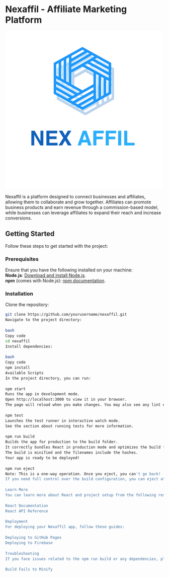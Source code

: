 # Nexaffil - Affiliate Marketing Platform 
![Nexaffil Image](public/1.png)

Nexaffil is a platform designed to connect businesses and affiliates, allowing them to collaborate and grow together. Affiliates can promote business products and earn revenue through a commission-based model, while businesses can leverage affiliates to expand their reach and increase conversions.

## Getting Started

Follow these steps to get started with the project:

### Prerequisites

Ensure that you have the following installed on your machine:  
**Node.js**: [Download and install Node.js](https://nodejs.org/).  
**npm** (comes with Node.js): [npm documentation](https://www.npmjs.com/).

### Installation

Clone the repository:

```bash
git clone https://github.com/yourusername/nexaffil.git
Navigate to the project directory:

bash
Copy code
cd nexaffil
Install dependencies:

bash
Copy code
npm install
Available Scripts
In the project directory, you can run:

npm start
Runs the app in development mode.
Open http://localhost:3000 to view it in your browser.
The page will reload when you make changes. You may also see any lint errors in the console.

npm test
Launches the test runner in interactive watch mode.
See the section about running tests for more information.

npm run build
Builds the app for production to the build folder.
It correctly bundles React in production mode and optimizes the build for the best performance.
The build is minified and the filenames include the hashes.
Your app is ready to be deployed!

npm run eject
Note: This is a one-way operation. Once you eject, you can't go back!
If you need full control over the build configuration, you can eject at any time. This will remove the single build dependency from your project and copy the configuration files (webpack, Babel, ESLint, etc.) into your project for full customization.

Learn More
You can learn more about React and project setup from the following resources:

React Documentation
React API Reference

Deployment
For deploying your Nexaffil app, follow these guides:

Deploying to GitHub Pages
Deploying to Firebase

Troubleshooting
If you face issues related to the npm run build or any dependencies, please refer to the official documentation for troubleshooting:

Build Fails to Minify
